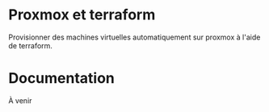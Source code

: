 # Proxmox et terraform

Provisionner des machines virtuelles automatiquement sur proxmox à l'aide de terraform.

# Documentation

À venir
